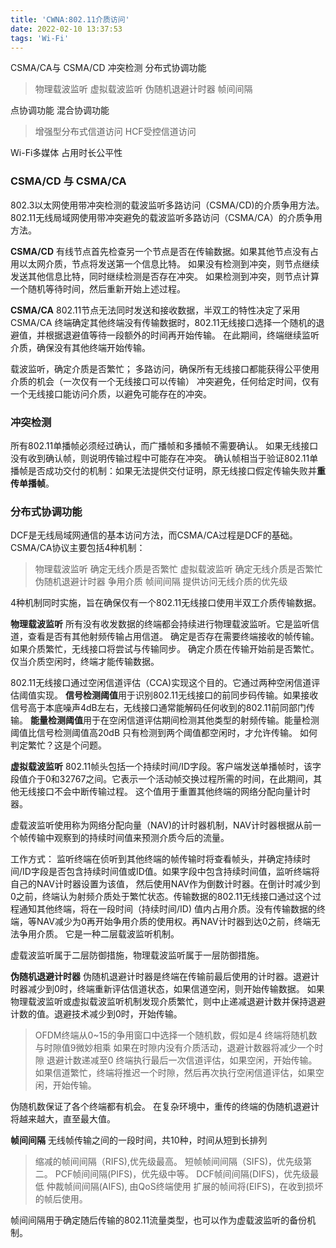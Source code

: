 ```yaml
---
title: 'CWNA:802.11介质访问'
date: 2022-02-10 13:37:53
tags: 'Wi-Fi'
---
```

CSMA/CA与 CSMA/CD
冲突检测
分布式协调功能
> 物理载波监听
> 虚拟载波监听
> 伪随机退避计时器
> 帧间间隔

点协调功能
混合协调功能
> 增强型分布式信道访问
> HCF受控信道访问

Wi-Fi多媒体
占用时长公平性

### CSMA/CD 与 CSMA/CA
802.3以太网使用带冲突检测的载波监听多路访问（CSMA/CD)的介质争用方法。
802.11无线局域网使用带冲突避免的载波监听多路访问（CSMA/CA）的介质争用方法。

**CSMA/CD**
有线节点首先检查另一个节点是否在传输数据。如果其他节点没有占用以太网介质，节点将发送第一个信息比特。
如果没有检测到冲突，则节点继续发送其他信息比特，同时继续检测是否存在冲突。
如果检测到冲突，则节点计算一个随机等待时间，然后重新开始上述过程。

**CSMA/CA**
802.11节点无法同时发送和接收数据，半双工的特性决定了采用CSMA/CA
终端确定其他终端没有传输数据时，802.11无线接口选择一个随机的退避值，并根据退避值等待一段额外的时间再开始传输。
在此期间，终端继续监听介质，确保没有其他终端开始传输。

载波监听，确定介质是否繁忙；
多路访问，确保所有无线接口都能获得公平使用介质的机会（一次仅有一个无线接口可以传输）
冲突避免，任何给定时间，仅有一个无线接口能访问介质，以避免可能存在的冲突。


### 冲突检测
所有802.11单播帧必须经过确认，而广播帧和多播帧不需要确认。
如果无线接口没有收到确认帧，则说明传输过程中可能存在冲突。
确认帧相当于验证802.11单播帧是否成功交付的机制：如果无法提供交付证明，原无线接口假定传输失败并**重传单播帧**。


### 分布式协调功能
DCF是无线局域网通信的基本访问方法，而CSMA/CA过程是DCF的基础。
CSMA/CA协议主要包括4种机制：
> 物理载波监听         确定无线介质是否繁忙
> 虚拟载波监听         确定无线介质是否繁忙
> 伪随机退避计时器     争用介质
> 帧间间隔            提供访问无线介质的优先级

4种机制同时实施，旨在确保仅有一个802.11无线接口使用半双工介质传输数据。

**物理载波监听**
所有没有收发数据的终端都会持续进行物理载波监听。它是监听信道，查看是否有其他射频传输占用信道。
确定是否存在需要终端接收的帧传输。如果介质繁忙，无线接口将尝试与传输同步。
确定介质在传输开始前是否繁忙。仅当介质空闲时，终端才能传输数据。

802.11无线接口通过空闲信道评估（CCA)实现这个目的。它通过两种空闲信道评估阈值实现。
**信号检测阈值**用于识别802.11无线接口的前同步码传输。如果接收信号高于本底噪声4dB左右，无线接口通常能解码任何收到的802.11前同部门传输。
**能量检测阈值**用于在空闲信道评估期间检测其他类型的射频传输。能量检测阈值比信号检测阈值高20dB
只有检测到两个阈值都空闲时，才允许传输。  如何判定繁忙？这是个问题。

**虚拟载波监听**
802.11帧头包括一个持续时间/ID字段。客户端发送单播帧时，该字段值介于0和32767之间。它表示一个活动帧交换过程所需的时间，在此期间，其他无线接口不会中断传输过程。
这个值用于重置其他终端的网络分配向量计时器。

虚载波监听使用称为网络分配向量（NAV)的计时器机制，NAV计时器根据从前一个帧传输中观察到的持续时间值来预测介质今后的流量。

工作方式：
监听终端在侦听到其他终端的帧传输时将查看帧头，并确定持续时间/ID字段是否包含持续时间值或ID值。如果字段中包含持续时间值，监听终端将自己的NAV计时器设置为该值，
然后使用NAV作为倒数计时器。在倒计时减少到0之前，终端认为射频介质处于繁忙状态。传输数据的802.11无线接口通过这个过程通知其他终端，将在一段时间（持续时间/ID)
值内占用介质。没有传输数据的终端，等NAV减少为0再开始争用介质的使用权。再NAV计时器到达0之前，终端无法争用介质。
它是一种二层载波监听机制。

虚载波监听属于二层防御措施，物理载波监听属于一层防御措施。

**伪随机退避计时器**
伪随机退避计时器是终端在传输前最后使用的计时器。退避计时器减少到0时，终端重新评估信道状态，如果信道空闲，则开始传输数据。
如果物理载波监听或虚拟载波监听机制发现介质繁忙，则中止递减退避计数并保持退避计数的值。退避技术减少到0时，开始传输。
> OFDM终端从0~15的争用窗口中选择一个随机数，假如是4
> 终端将随机数与时隙值9微妙相乘
> 如果在时隙内没有介质活动，退避计数器将减少一个时隙
> 退避计数递减至0
> 终端执行最后一次信道评估，如果空闲，开始传输。
> 如果信道繁忙，终端将推迟一个时隙，然后再次执行空闲信道评估，如果空闲，开始传输。

伪随机数保证了各个终端都有机会。
在复杂环境中，重传的终端的伪随机退避计将越来越大，直至最大值。

**帧间间隔**
无线帧传输之间的一段时间，共10种，时间从短到长排列
> 缩减的帧间间隔（RIFS),优先级最高。
> 短帧帧间间隔（SIFS)，优先级第二。
> PCF帧间间隔(PIFS)，优先级中等。
> DCF帧间间隔(DIFS)，优先级最低
> 仲裁帧间间隔(AIFS), 由QoS终端使用
> 扩展的帧间将(EIFS)，在收到损坏的帧后使用。

帧间间隔用于确定随后传输的802.11流量类型，也可以作为虚载波监听的备份机制。

